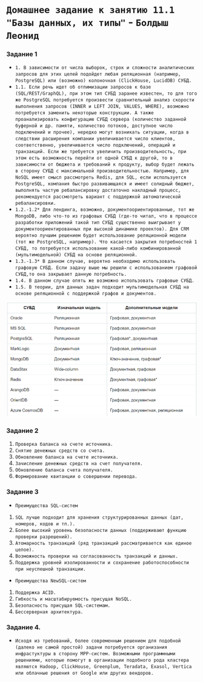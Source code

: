 # `Домашнее задание к занятию 11.1 "Базы данных, их типы"` - `Болдыш Леонид`
### Задание 1

- `1. В зависимости от числа выборок, строк и сложности аналитических запросов для этих целей подойдет любая реляционная (например, PostgreSQL) или (возможно) колоночная (ClickHouse, LucidDB) СУБД.`
- `1.1. Если речь идет об отпимизации запросов к базе (SQL/REST/GraphQL), при этом тип СУБД заранее известен, то для того же PostgreSQL потребуется произвести сравнительный анализ скорости выполнения запросов (INNER и LEFT JOIN, VALUES, WHERE), возможно потребуется заменить некоторые конструкции. А также проанализировать конфигурацию СУБД сервера (количество заданной буферной и др. памяти, количество потоков, доступное число подключений и прочее), нередко могут возникать ситуации, когда в следствии расширения компании увеличивается число клиентов, соответственно, увеличивается число подключений, операций и транзакций. Если же требуется увеличить производительность, при этом есть возможность перейти от одной СУБД к другой, то в зависимости от бюджета и требований к продукту, выбор будет лежать в сторону СУБД с максимальной производительностью. Например, для NoSQL имеет смысл рассмотреть Redis, для SQL, если используется PostgreSQL, компания быстро развивающаяся и имеет солидный бюджет, выполнять частую ребалансировку достаточно накладный процесс, рекомендуется рассмотреть вариант с поддержкой автоматической ребалансировки.` 
- `1.2.-1.2* Для лендинга, возможно, документоориентированные, тот же MongoDB, либо что-то из графовых СУБД (где-то читал, что в процессе разработки приложений такой тип СУБД существенно выигрывает у документоориентированных при высокой динамике проектов). Для CRM вероятно лучшим решением будет использование реляционной модели (тот же PostgreSQL, например). Что касается закрытия потребностей 1 СУБД, то потребуется использование какой-либо комбинированной (мультимодельной) СУБД на основе реляционной.`
- `1.3.-1.3* В данном случае, вероятно необходимо использовать графовую СУБД. Если задачу выше мы решили с использованием графовой СУБД,то она закрывает данную потребность.`
- `1.4. В данном случае опять же возможно использовать графовые СУБД.`
- `1.5. В теории, для данных задач подходит мультимодельная СУБД на основе реляционной с поддержкой графов и документов.`

![image](https://github.com/themave-tech/Netology-sys/blob/main/sys-homework-11.01/img/Screenshot_20230109_075824.png)

### Задание 2

1. `Проверка баланса на счете источника.`
2. `Снятие денежных средств со счета.`
3. `Обновление баланса на счете источника.`
4. `Зачисление денежных средств на счет получателя.`
5. `Обновление баланса счета получателя.`
6. `Формирование квитанции о совершении перевода.`

### Задание 3

- `Преимущества SQL-систем`
1. `SQL лучше подходит для хранения структурированных данных (дат, номеров, кодов и тп.).`
2. `Более высокий уровень безопасности данных (поддерживают функцию проверки разрешений).`
3. `Атомарность транзакций (ряд транзакций рассматривается как единое целое).`
4. `Возможность проверки на согласованность транзакций и данных.`
5. `Поддержка уровней изолированности и сохранение работоспособности при неуспешной транзакции.`

- `Преимущества NewSQL-систем`
1. `Поддержка ACID.`
2. `Гибкость и масштабируемость присущая NoSQL.`
3. `Безопасность присущая SQL-системам.`
4. `Бессерверная архитектура.`

### Задание 4.

- `Исходя из требований, более современным решением для подобной (далеко не самой простой) задачи потребуется организания инфрастуктуры в сторону MPP-систем. Возможными программными решениями, которые помогут в организации подобного рода кластера являются Hadoop, ClickHouse, Greenplum, Teradata, Exasol, Vertica или облачные решения от Google или других вендоров.`